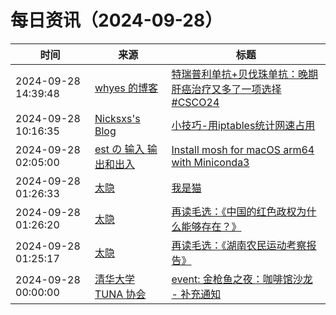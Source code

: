 ﻿# 每日资讯（2024-09-28）

|时间|来源|标题|
|---|---|---|
|2024-09-28 14:39:48|[whyes 的博客](https://whyes.org/feed.xml)|[特瑞普利单抗+贝伐珠单抗：晚期肝癌治疗又多了一项选择 #CSCO24](http://whyes.org/2024/hepatorch-toripalimab-bev-hcc)|
|2024-09-28 10:16:35|[Nicksxs's Blog](https://nicksxs.me/atom.xml)|[小技巧-用iptables统计网速占用](https://nicksxs.me/2024/09/28/%E5%B0%8F%E6%8A%80%E5%B7%A7-%E7%94%A8iptables%E7%BB%9F%E8%AE%A1%E7%BD%91%E9%80%9F%E5%8D%A0%E7%94%A8/)|
|2024-09-28 02:05:00|[est の 输入 输出和出入](https://blog.est.im/rss)|[Install mosh for macOS arm64 with Miniconda3](https://blog.est.im/2024/stdout-20)|
|2024-09-28 01:26:33|[太隐](https://wangyurui.com/feed.xml)|[我是猫](https://wangyurui.com/posts/wo-shi-mao-a607564f)|
|2024-09-28 01:26:20|[太隐](https://wangyurui.com/feed.xml)|[再读毛选：《中国的红色政权为什么能够存在？》](https://wangyurui.com/posts/zai-du-mao-xuan-zhong-guo-de-hong-se-zheng-quan-3f56fbc7)|
|2024-09-28 01:25:17|[太隐](https://wangyurui.com/feed.xml)|[再读毛选：《湖南农民运动考察报告》](https://wangyurui.com/posts/du-mao-xuan-hu-nan-nong-min-yun-dong-kao-cha-bao-8175ab26)|
|2024-09-28 00:00:00|[清华大学 TUNA 协会](https://tuna.moe/feed.xml)|[event: 金枪鱼之夜：咖啡馆沙龙 - 补充通知](https://tuna.moe/event/2024/salon-update/)|
